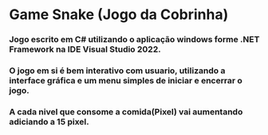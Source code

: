 # Game Snake (Jogo da Cobrinha)

### Jogo escrito em C# utilizando o aplicação windows forme .NET Framework na IDE Visual Studio 2022.
### O jogo em si é bem interativo com usuario, utilizando a interface gráfica e um menu simples de iniciar e encerrar o jogo.
### A cada nivel que consome a comida(Pixel) vai aumentando adiciando a 15 pixel.
